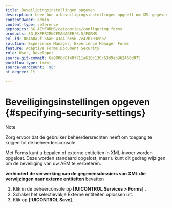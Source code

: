 ```yaml
---
title: Beveiligingsinstellingen opgeven
description: Leer hoe u beveiligingsinstellingen opgeeft om XML-gegevensbestanden te beveiligen. Met de functie voor beveiligingsinstellingen worden de externe entiteiten in XML-invoer beheerd.
contentOwner: admin
content-type: reference
geptopics: SG_AEMFORMS/categories/configuring_forms
products: SG_EXPERIENCEMANAGER/6.5/FORMS
exl-id: 004b8a2f-66a0-43a4-be56-7e42b703ebb2
solution: Experience Manager, Experience Manager Forms
feature: Adaptive Forms,Document Security
role: User, Developer
source-git-commit: 6a9806d8f40f711a610c130c63d9ab9b2460d075
workflow-type: tm+mt
source-wordcount: '98'
ht-degree: 1%

---
```


# Beveiligingsinstellingen opgeven {#specifying-security-settings}

>[!NOTE]
> 
> Zorg ervoor dat de gebruiker beheerdersrechten heeft om toegang te krijgen tot de beheerdersconsole.

Met Forms kunt u bepalen of externe entiteiten in XML-invoer worden opgelost. Deze worden standaard opgelost, maar u kunt dit gedrag wijzigen om de beveiliging van uw AEM te verbeteren.

**verhindert de verwerking van de gegevensdossiers van XML die verwijzingen naar externe entiteiten** bevatten

1. Klik in de beheerconsole op **[!UICONTROL Services > Forms]** .
1. Schakel het selectievakje Externe entiteiten oplossen uit.
1. Klik op **[!UICONTROL Save]**.
